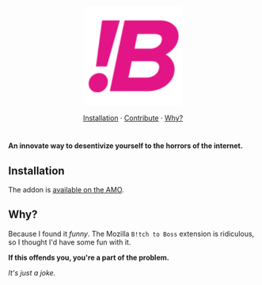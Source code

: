 <p align="center">
    <img
        width="200"
        src="https://raw.githubusercontent.com/mibmo/boss-to-bitch/master/icon128.png"
        alt="B0ss to Bitch"
    />
</p>

<p align="center">
  <a href="#installation">Installation</a>
  ·
  <a href="https://github.com/mibmo/boss-to-bitch/blob/main/CONTRIBUTING.md">Contribute</a>
  ·
  <a href="#why">Why?</a>
</p>

<h1></h1>

**An innovate way to desentivize yourself to the horrors of the internet.**

<a name="installation"></a>
## Installation
The addon is [available on the AMO](https://addons.mozilla.org/en-US/firefox/addon/b0ss-to-bitch).

<a name="why"></a>
## Why?
Because I found it *funny*.
The Mozilla `B!tch to Boss` extension is ridiculous, so I thought I'd have some fun with it.

**If this offends you, you're a part of the problem.**

*It's just a joke.*
